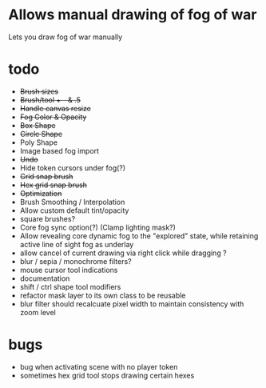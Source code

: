 # Allows manual drawing of fog of war
Lets you draw fog of war manually

# todo
- ~~Brush sizes~~
- ~~Brush/tool + - & .5~~
- ~~Handle canvas resize~~
- ~~Fog Color & Opacity~~
- ~~Box Shape~~
- ~~Circle Shape~~
- Poly Shape
- Image based fog import
- ~~Undo~~
- Hide token cursors under fog(?)
- ~~Grid snap brush~~
- ~~Hex grid snap brush~~
- ~~Optimization~~
- Brush Smoothing / Interpolation
- Allow custom default tint/opacity
- square brushes?
- Core fog sync option(?) (Clamp lighting mask?)
- Allow revealing core dynamic fog to the "explored" state, while retaining active line of sight fog as underlay
- allow cancel of current drawing via right click while dragging ?
- blur / sepia / monochrome filters?
- mouse cursor tool indications
- documentation
- shift / ctrl shape tool modifiers
- refactor mask layer to its own class to be reusable
- blur filter should recalcuate pixel width to maintain consistency with zoom level

# bugs
- bug when activating scene with no player token
- sometimes hex grid tool stops drawing certain hexes